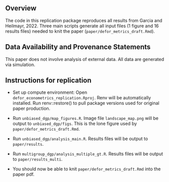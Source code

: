 Overview
--------

The code in this replication package reproduces all results from Garcia and Heilmayr, 2022. Three main scripts generate all input files (1 figure and 16 results files) needed to knit the paper (`paper/defor_metrics_draft.Rmd`). 


Data Availability and Provenance Statements
----------------------------

This paper does not involve analysis of external data. All data are generated via simulation.



Instructions for replication
---------------------------

- Set up compute environment: Open `defor_econometrics_replication.Rproj`. Renv will be automatically installed. Run renv::restore() to pull package versions used for original paper production.

- Run `unbiased_dgp/map_figures.R`. Image file `landscape_map.png` will be output to `unbiased_dgp/figs`. This is the lone figure used by `paper/defor_metrics_draft.Rmd`.

- Run `unbiased_dgp/analysis_main.R`. Results files will be output to `paper/results`.

- Run `multigroup_dgp/analysis_multiple_gt.R`. Results files will be output to `paper/results_multi`.

- You should now be able to knit `paper/defor_metrics_draft.Rmd` into the paper pdf. 